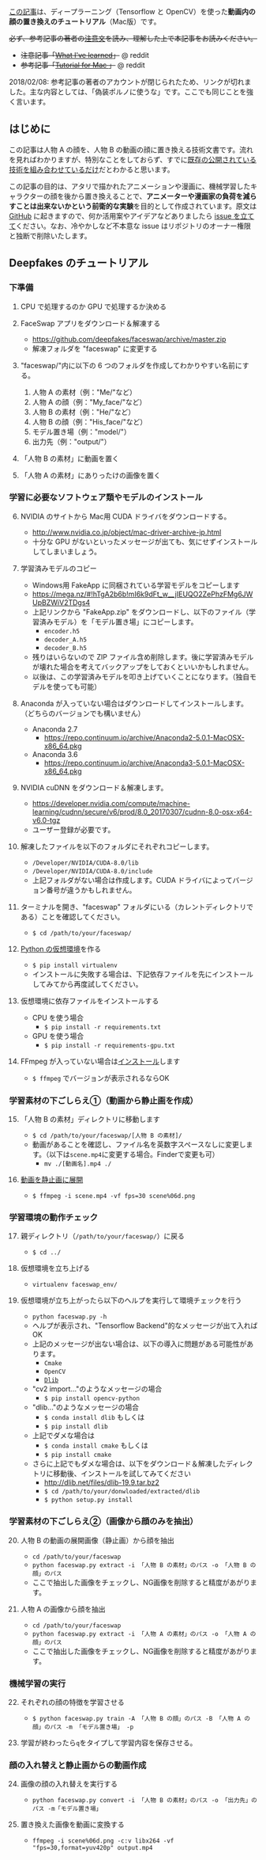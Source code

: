 [この記事](https://blog.keinos.com/20180207_3332)は、ディープラーニング（Tensorflow と OpenCV）を使った**動画内の顔の置き換えのチュートリアル**（Mac版）です。

<del>必ず、参考記事の著者の[注意文](https://www.reddit.com/r/deepfakes/comments/7tjjbv/what_ive_learned/)を読み、理解した上で本記事をお読みください。</del>

- <del>注意記事「[What I've learned](https://www.reddit.com/r/deepfakes/comments/7tjjbv/what_ive_learned/)」</del> @ reddit
- <del>参考記事「[Tutorial for Mac ](https://www.reddit.com/r/deepfakes/comments/7ttqk2/tutorial_for_mac/)」</del> @ reddit

2018/02/08: 参考記事の著者のアカウントが閉じられたため、リンクが切れました。主な内容としては、「偽装ポルノに使うな」です。ここでも同じことを強く言います。

## はじめに

この記事は人物 A の顔を、人物 B の動画の顔に置き換える技術文書です。流れを見ればわかりますが、特別なことをしておらず、すでに[既存の公開されている技術を組み合わせているだけ](https://blog.keinos.com/20180207_3285#outline__2)だとわかると思います。

この記事の目的は、アタリで描かれたアニメーションや漫画に、機械学習したキャラクターの顔を後から置き換えることで、**アニメーターや漫画家の負荷を減らすことは出来ないかという前衛的な実験**を目的として作成されています。原文は [GitHub](https://github.com/KEINOS/HowToSwapFaces-JA) に起きますので、何か活用案やアイデアなどありましたら [issue を立てて](https://github.com/KEINOS/HowToSwapFaces-JA/issues)ください。なお、冷やかしなど不本意な issue はリポジトリのオーナー権限と独断で削除いたします。

## Deepfakes のチュートリアル

### 下準備

1. CPU で処理するのか GPU で処理するか決める

2. FaceSwap アプリをダウンロード＆解凍する
	- https://github.com/deepfakes/faceswap/archive/master.zip
	- 解凍フォルダを "faceswap" に変更する

3. "faceswap/"内に以下の 6 つのフォルダを作成してわかりやすい名前にする。
	1. 人物 A の素材（例："Me/"など）
	2. 人物 A の顔（例："My_face/"など）
	3. 人物 B の素材（例："He/"など）
	4. 人物 B の顔（例："His_face/"など）
	5. モデル置き場（例："model/"）
	6. 出力先（例："output/"）

4. 「人物 B の素材」に動画を置く

5. 「人物 A の素材」にありったけの画像を置く

### 学習に必要なソフトウェア類やモデルのインストール

6. NVIDIA のサイトから Mac用 CUDA ドライバをダウンロードする。
	- http://www.nvidia.co.jp/object/mac-driver-archive-jp.html
	- 十分な GPU がないといったメッセージが出ても、気にせずインストールしてしまいましょう。

7. 学習済みモデルのコピー
	- Windows用 FakeApp に同梱されている学習モデルをコピーします
	- https://mega.nz/#!hTgA2b6b!mI6k9dFt_w__jIEUQO2ZePhzFMg6JWUpBZWiV2TDgs4 
	- 上記リンクから "FakeApp.zip" をダウンロードし、以下のファイル（学習済みモデル）を「モデル置き場」にコピーします。
		- `encoder.h5`
		- `decoder_A.h5`
		- `decoder_B.h5`
	- 残りはいらないので ZIP ファイル含め削除します。後に学習済みモデルが壊れた場合を考えてバックアップをしておくといいかもしれません。
	- 以後は、この学習済みモデルを叩き上げていくことになります。（独自モデルを使っても可能）

8. Anaconda が入っていない場合はダウンロードしてインストールします。（どちらのバージョンでも構いません）
	- Anaconda 2.7
		- https://repo.continuum.io/archive/Anaconda2-5.0.1-MacOSX-x86_64.pkg
	- Anaconda 3.6
		- https://repo.continuum.io/archive/Anaconda3-5.0.1-MacOSX-x86_64.pkg
9. NVIDIA cuDNN をダウンロード＆解凍します。
	- https://developer.nvidia.com/compute/machine-learning/cudnn/secure/v6/prod/8.0_20170307/cudnn-8.0-osx-x64-v6.0-tgz
	- ユーザー登録が必要です。

10. 解凍したファイルを以下のフォルダにそれぞれコピーします。
    - `/Developer/NVIDIA/CUDA-8.0/lib`
    - `/Developer/NVIDIA/CUDA-8.0/include`
    - 上記フォルダがない場合は作成します。CUDA ドライバによってバージョン番号が違うかもしれません。

11. ターミナルを開き、"faceswap" フォルダにいる（カレントディレクトリである）ことを確認してください。
	- `$ cd /path/to/your/faceswap/`

12. [Python の仮想環境](https://qiita.com/caad1229/items/325ca5c8ad198b0ebce7)を作る
	- `$ pip install virtualenv` 
	- インストールに失敗する場合は、下記依存ファイルを先にインストールしてみてから再度試してください。

13. 仮想環境に依存ファイルをインストールする
	- CPU を使う場合
		- `$ pip install -r requirements.txt`
	- GPU を使う場合
		- `$ pip install -r requirements-gpu.txt`

14. FFmpeg が入っていない場合は[インストール](https://qiita.com/search?utf8=%E2%9C%93&sort=&q=Mac+FFMpeg+%E3%82%A4%E3%83%B3%E3%82%B9%E3%83%88%E3%83%BC%E3%83%AB)します
	- `$ ffmpeg` でバージョンが表示されるならOK

### 学習素材の下ごしらえ①（動画から静止画を作成）

15. 「人物 B の素材」ディレクトリに移動します
	- `$ cd /path/to/your/faceswap/[人物 B の素材]/`
	- 動画があることを確認し、ファイル名を英数字スペースなしに変更します。（以下は`scene.mp4`に変更する場合。Finderで変更も可）
		- `mv ./[動画名].mp4 ./`

16. [動画を静止画に展開](https://qiita.com/matoken/items/664e7a7e8f31e8a46a60)
	- `$ ffmpeg -i scene.mp4 -vf fps=30 scene%06d.png`

### 学習環境の動作チェック

17. 親ディレクトリ（`/path/to/your/faceswap/`）に戻る
    - `$ cd ../`

18. 仮想環境を立ち上げる
	- `virtualenv faceswap_env/`

19. 仮想環境が立ち上がったら以下のヘルプを実行して環境チェックを行う
	- `python faceswap.py -h`
	- ヘルプが表示され、"Tensorflow Backend"的なメッセージが出て入ればOK
	- 上記のメッセージが出ない場合は、以下の導入に問題がある可能性があります。
		- `Cmake`
		- `OpenCV`
		- [`Dlib`](https://qiita.com/nonbiri15/items/9561c8194ba0b2041bd0) 
	- "cv2 import..."のようなメッセージの場合
		- `$ pip install opencv-python`
	- "dlib..."のようなメッセージの場合
		- `$ conda install dlib` もしくは
		- `$ pip install dlib`
	- 上記でダメな場合は
		- `$ conda install cmake` もしくは
		- `$ pip install cmake`
	- さらに上記でもダメな場合は、以下をダウンロード＆解凍したディレクトリに移動後、インストールを試してみてください
		- http://dlib.net/files/dlib-19.9.tar.bz2
		- `$ cd /path/to/your/donwloaded/extracted/dlib`
		- `$ python setup.py install`

### 学習素材の下ごしらえ②（画像から顔のみを抽出）

20. 人物 B の動画の展開画像（静止画）から顔を抽出
	- `cd /path/to/your/faceswap`
	- `python faceswap.py extract -i 「人物 B の素材」のパス -o 「人物 B の顔」のパス`
	- ここで抽出した画像をチェックし、NG画像を削除すると精度があがります。

21. 人物 A の画像から顔を抽出
	- `cd /path/to/your/faceswap`
	- `python faceswap.py extract -i 「人物 A の素材」のパス -o 「人物 A の顔」のパス`
	- ここで抽出した画像をチェックし、NG画像を削除すると精度があがります。

### 機械学習の実行

22. それぞれの顔の特徴を学習させる
	- `$ python faceswap.py train -A 「人物 B の顔」のパス -B 「人物 A の顔」のパス -m 「モデル置き場」 -p`

23. 学習が終わったら`q`をタイプして学習内容を保存させる。

### 顔の入れ替えと静止画からの動画作成

24. 画像の顔の入れ替えを実行する
	- `python faceswap.py convert -i 「人物 B の素材」のパス -o 「出力先」のパス -m「モデル置き場」`

25. 置き換えた画像を動画に変換する
	- `ffmpeg -i scene%06d.png -c:v libx264 -vf "fps=30,format=yuv420p" output.mp4`


